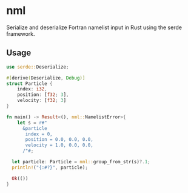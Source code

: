 # nml
Serialize and deserialize Fortran namelist input in Rust using the serde framework.

## Usage

```rust
use serde::Deserialize;

#[derive(Deserialize, Debug)]
struct Particle {
    index: i32,
    position: [f32; 3],
    velocity: [f32; 3]
}

fn main() -> Result<(), nml::NamelistError>{
    let s = r#"
      &particle
       index = 0,
       position = 0.0, 0.0, 0.0,
       velocity = 1.0, 0.0, 0.0,
      /"#;

  let particle: Particle = nml::group_from_str(s)?.1;
  println!("{:#?}", particle);

  Ok(())
}
